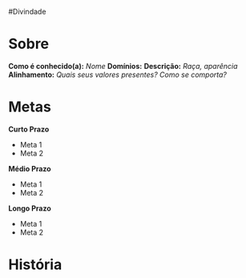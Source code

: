 #Divindade
# Sobre
**Como é conhecido(a):**  *Nome*
**Domínios:**
**Descrição:** *Raça, aparência*
**Alinhamento:** _Quais seus valores presentes? Como se comporta?_

# Metas
**Curto Prazo**
- Meta 1
- Meta 2

**Médio Prazo**
- Meta 1
- Meta 2

 **Longo Prazo**
- Meta 1
- Meta 2

# História
